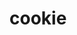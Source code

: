 <!--
 * Author  Vincy.Li
 * Date  2023-07-13 19:51:18
 * LastEditors  Vincy.Li
 * LastEditTime  2023-07-13 20:11:11
 * Description
-->

# cookie

